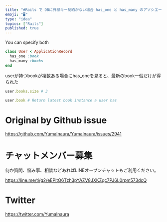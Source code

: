 ```yaml
---
title: "#Rails で DBに外部キー制約がない場合 has_one と has_many のアソシエーションを両方指定できそうだ"
emoji: "🖥"
type: "idea"
topics: ["Rails"]
published: true
---
```


You can specify both

```rb
class User < ApplicationRecord
  has_one :book
  has_many :books
end
```

userが持つbookが複数ある場合にhas_oneを見ると、最新のbook一個だけが得られた

```rb
user.books.size # 3

user.book # Return latest book instance a user has
```



# Original by Github issue

https://github.com/YumaInaura/YumaInaura/issues/2941








<!-- Update From Qiita API -->

# チャットメンバー募集


何か質問、悩み事、相談などあればLINEオープンチャットもご利用ください。

https://line.me/ti/g2/eEPltQ6Tzh3pYAZV8JXKZqc7PJ6L0rpm573dcQ





# Twitter


https://twitter.com/YumaInaura


<!-- Update From Qiita API -->


